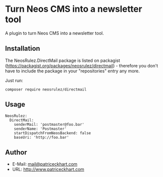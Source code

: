 # Turn Neos CMS into a newsletter tool

A plugin to turn Neos CMS into a newsletter tool.

## Installation

The NeosRulez.DirectMail package is listed on packagist (https://packagist.org/packages/neosrulez/directmail) - therefore you don't have to include the package in your "repositories" entry any more.

Just run:

```
composer require neosrulez/directmail
```

## Usage

```
NeosRulez:
  DirectMail:
    senderMail: 'postmaster@foo.bar'
    senderName: 'Postmaster'
    startDispatchFromNeosBackend: false
    baseUri: 'http://foo.bar'
```

## Author

* E-Mail: mail@patriceckhart.com
* URL: http://www.patriceckhart.com 